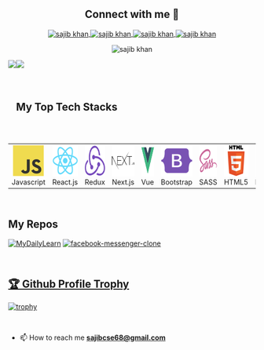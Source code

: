 <h2 align="center">Connect with me 🚀</h2>

<p align="center">
  <a href="https://www.linkedin.com/in/sajibkhan" target="blank">
    <img align="center" src="https://img.icons8.com/color/48/000000/linkedin-circled.png" alt="sajib khan" height="40" width="40" />
  </a>
  <a href="https://stackoverflow.com/users/4133798/sajib-khan?tab=profile" target="blank">
    <img align="center" src="https://img.icons8.com/color/48/000000/stackoverflow.png" alt="sajib khan" height="40" width="40" />
  </a>
  <a href="https://twitter.com/sajibcse68" target="blank">
    <img align="center" src="https://img.icons8.com/nolan/64/twitter.png" alt="sajib khan" height="40" width="40" />
  </a>
  <a href="https://www.facebook.com/sajibcse68" target="blank">
    <img align="center" src="https://img.icons8.com/fluent/48/000000/facebook-new.png" alt="sajib khan" height="40" width="40" />
  </a>
</p>

<p align="center">
  <img src="https://visitor-badge.laobi.icu/badge?page_id=sajibcse68" alt="sajib khan" />
</p>

<div>
  <img height="170" align="left" src="https://github-readme-stats.vercel.app/api?username=sajibcse68&count_private=true&include_all_commits=true&theme=highcontrast&bg_color=0,000000,130F40" />
  
  <img src="https://github-readme-stats.vercel.app/api/top-langs/?username=sajibcse68&layout=compact&theme=highcontrast&bg_color=0,000000,130F40&margin-w=200" />
</div>
<br>
<br>

<h2>My Top Tech Stacks</h2>
<table>
  <tr>
    <td align="center">
      <img alt="javascript" height=64px src="https://raw.githubusercontent.com/devicons/devicon/master/icons/javascript/javascript-original.svg">
      <br>Javascript
    </td>
    <td align="center">
      <img alt="react" height=64px src="https://raw.githubusercontent.com/devicons/devicon/master/icons/react/react-original.svg">
      <br>React.js
    </td>
    <td align="center">
      <img alt="Redux" height=64px src="https://raw.githubusercontent.com/devicons/devicon/master/icons/redux/redux-original.svg">
      <br>Redux
    </td>
    <td align="center">
      <img alt="Nextjs" height=64px src="https://raw.githubusercontent.com/devicons/devicon/master/icons/nextjs/nextjs-original-wordmark.svg">
      <br>Next.js
    </td>
    <td align="center">
      <img alt="vue" height=64px src="https://raw.githubusercontent.com/devicons/devicon/master/icons/vuejs/vuejs-original.svg">
      <br>Vue
    </td>
    <td align="center">
      <img alt="bootstrap" height=64px src="https://raw.githubusercontent.com/devicons/devicon/master/icons/bootstrap/bootstrap-plain.svg">
      <br>Bootstrap
    </td>
    <td align="center">
      <img alt="sass" height=64px src="https://raw.githubusercontent.com/devicons/devicon/master/icons/sass/sass-original.svg">
      <br>SASS
    </td>
    <td align="center">
      <img alt="html5" height=64px src="https://raw.githubusercontent.com/devicons/devicon/master/icons/html5/html5-original-wordmark.svg">
      <br>HTML5
    </td>
    <td align="center">
      <img alt="nodejs" height=64px src="https://raw.githubusercontent.com/devicons/devicon/master/icons/nodejs/nodejs-original.svg">
      <br>Node.js
    </td>
    <td align="center">
      <img alt="git" height=64px src="https://raw.githubusercontent.com/devicons/devicon/master/icons/git/git-original.svg">
      <br>Git
    </td>
  </tr>
</table>

<br/>

<h2>My Repos</h2>

[![MyDailyLearn](https://github-readme-stats.vercel.app/api/pin/?username=sajibcse68&repo=MyDailyLearn&show_owner=true)](https://github.com/sajibcse68/MyDailyLearn)
[![facebook-messenger-clone](https://github-readme-stats.vercel.app/api/pin/?username=sajibcse68&repo=facebook-messenger-clone&show_owner=true)](https://github.com/sajibcse68/facebook-messenger-clone)

<br />

<a href="https://github.com/sajibcse68d/github-profile-trophy">
   <h2>🏆 Github Profile Trophy</h2>
</a>

[![trophy](https://github-profile-trophy.vercel.app/?username=sajibcse68&theme=juicyfresh&no-frame=true&no-bg=true&margin-w=100)](https://github.com/ryo-ma/github-profile-trophy)

<br>

- 📫 How to reach me **sajibcse68@gmail.com**


<!--
**sajibcse68/sajibcse68** is a ✨ _special_ ✨ repository because its `README.md` (this file) appears on your GitHub profile.

Here are some ideas to get you started:

- 🔭 I’m currently working on ...
- 🌱 I’m currently learning ...
- 👯 I’m looking to collaborate on ...
- 🤔 I’m looking for help with ...
- 💬 Ask me about ...
- 📫 How to reach me: ...
- 😄 Pronouns: ...
- ⚡ Fun fact: ...
-->
